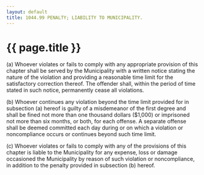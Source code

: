 ```yaml
---
layout: default 
title: 1044.99 PENALTY; LIABILITY TO MUNICIPALITY.
---
```


{{ page.title }}
================

​(a) Whoever violates or fails to comply with any appropriate provision
of this chapter shall be served by the Municipality with a written
notice stating the nature of the violation and providing a reasonable
time limit for the satisfactory correction thereof. The offender shall,
within the period of time stated in such notice, permanently cease all
violations.

​(b) Whoever continues any violation beyond the time limit provided for
in subsection (a) hereof is guilty of a misdemeanor of the first degree
and shall be fined not more than one thousand dollars (\$1,000) or
imprisoned not more than six months, or both, for each offense. A
separate offense shall be deemed committed each day during or on which a
violation or noncompliance occurs or continues beyond such time limit.

​(c) Whoever violates or fails to comply with any of the provisions of
this chapter is liable to the Municipality for any expense, loss or
damage occasioned the Municipality by reason of such violation or
noncompliance, in addition to the penalty provided in subsection (b)
hereof.
